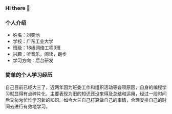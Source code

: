 ### Hi there 👋

<!--
**LiuYichi0608/LiuYichi0608** is a ✨ _special_ ✨ repository because its `README.md` (this file) appears on your GitHub profile.

Here are some ideas to get you started:

- 🔭 I’m currently working on ...
- 🌱 I’m currently learning ...
- 👯 I’m looking to collaborate on ...
- 🤔 I’m looking for help with ...
- 💬 Ask me about ...
- 📫 How to reach me: ...
- 😄 Pronouns: ...
- ⚡ Fun fact: ...
-->
### 个人介绍
* 姓名：刘奕池
* 学校：广东工业大学
* 班级：18级网络工程3班
* 兴趣：听音乐，阅读，跑步
* 学习方向：后台研发

### 简单的个人学习经历
自己目前已经大三了，近两年因为班委工作和组织活动等各项原因，自身的编程学习就显得有点碎片化，主要表现为旧的知识还没来得及总结和运用，经过一段时间后又匆匆忙忙学习新的知识。如今大三自己打算做自己的事情，合理安排自己的时间去进行有效地学习。
